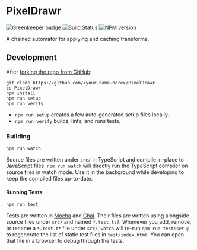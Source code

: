 <!-- Top -->
# PixelDrawr
[![Greenkeeper badge](https://badges.greenkeeper.io/FullScreenShenanigans/PixelDrawr.svg)](https://greenkeeper.io/)
[![Build Status](https://travis-ci.org/FullScreenShenanigans/PixelDrawr.svg?branch=master)](https://travis-ci.org/FullScreenShenanigans/PixelDrawr)
[![NPM version](https://badge.fury.io/js/pixeldrawr.svg)](http://badge.fury.io/js/pixeldrawr)

A chained automator for applying and caching transforms.
<!-- /Top -->

<!-- Development -->
## Development

After [forking the repo from GitHub](https://help.github.com/articles/fork-a-repo/):

```
git clone https://github.com/<your-name-here>/PixelDrawr
cd PixelDrawr
npm install
npm run setup
npm run verify
```

* `npm run setup` creates a few auto-generated setup files locally.
* `npm run verify` builds, lints, and runs tests.

### Building

```shell
npm run watch
```

Source files are written under `src/` in TypeScript and compile in-place to JavaScript files.
`npm run watch` will directly run the TypeScript compiler on source files in watch mode.
Use it in the background while developing to keep the compiled files up-to-date.

#### Running Tests

```shell
npm run test
```

Tests are written in [Mocha](https://github.com/mochajs/mocha) and [Chai](https://github.com/chaijs/chai).
Their files are written using  alongside source files under `src/` and named `*.test.ts?`.
Whenever you add, remove, or rename a `*.test.t*` file under `src/`, `watch` will re-run `npm run test:setup` to regenerate the list of static test files in `test/index.html`.
You can open that file in a browser to debug through the tests.

<!-- Maps -->
<!-- /Maps -->
<!-- /Development -->
